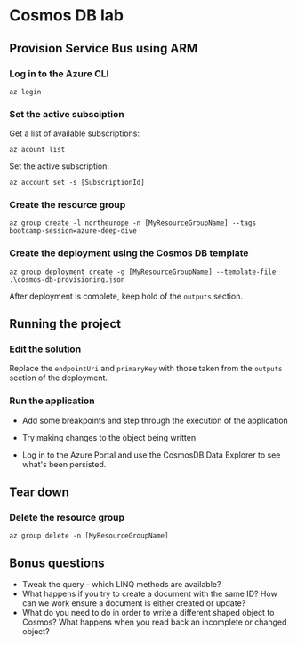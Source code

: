 # Cosmos DB lab

## Provision Service Bus using ARM

### Log in to the Azure CLI

`az login`

### Set the active subsciption

Get a list of available subscriptions:

`az acount list`

Set the active subscription:

`az account set -s [SubscriptionId]`

### Create the resource group

`az group create -l northeurope -n [MyResourceGroupName] --tags bootcamp-session=azure-deep-dive`

### Create the deployment using the Cosmos DB template

`az group deployment create -g [MyResourceGroupName] --template-file .\cosmos-db-provisioning.json`

After deployment is complete, keep hold of the `outputs` section.

## Running the project

### Edit the solution

Replace the `endpointUri` and `primaryKey` with those taken from the `outputs` section of the deployment.

### Run the application

* Add some breakpoints and step through the execution of the application

* Try making changes to the object being written

* Log in to the Azure Portal and use the CosmosDB Data Explorer to see what's been persisted.

## Tear down

### Delete the resource group

`az group delete -n [MyResourceGroupName]`

## Bonus questions

* Tweak the query - which LINQ methods are available?
* What happens if you try to create a document with the same ID? How can we work ensure a document is either created or update?
* What do you need to do in order to write a different shaped object to Cosmos? What happens when you read back an incomplete or changed object?
